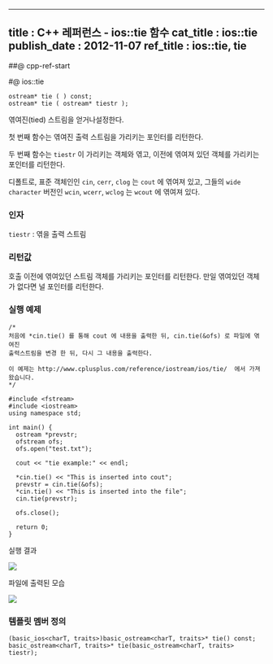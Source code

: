 ----------------
title : C++ 레퍼런스 - ios::tie 함수
cat_title :  ios::tie
publish_date : 2012-11-07
ref_title  : ios::tie, tie
--------------

##@ cpp-ref-start

#@ ios::tie


```info-format
ostream* tie ( ) const;
ostream* tie ( ostream* tiestr );
```



엮여진(tied) 스트림을 얻거나설정한다.

첫 번째 함수는 엮여진 출력 스트림을 가리키는 포인터를 리턴한다.

두 번째 함수는 `tiestr` 이 가리키는 객체와 엮고, 이전에 엮여져 있던 객체를 가리키는 포인터를 리턴한다.

디폴트로, 표준 객체인인 `cin`, `cerr`, `clog` 는 `cout` 에 엮여져 있고, 그들의 `wide character` 버전인 `wcin`, `wcerr`, `wclog` 는 `wcout` 에 엮여져 있다.



###  인자


`tiestr` : 엮을 출력 스트림

###  리턴값


호출 이전에 엮여있던 스트림 객체를 가리키는 포인터를 리턴한다. 만일 엮여있던 객체가 없다면 널 포인터를 리턴한다.



###  실행 예제




```cpp-formatted
/*
처음에 *cin.tie() 를 통해 cout 에 내용을 출력한 뒤, cin.tie(&ofs) 로 파일에 엮여진
출력스트림을 변경 한 뒤, 다시 그 내용을 출력한다.

이 예제는 http://www.cplusplus.com/reference/iostream/ios/tie/  에서 가져왔습니다.
*/

#include <fstream>
#include <iostream>
using namespace std;

int main() {
  ostream *prevstr;
  ofstream ofs;
  ofs.open("test.txt");

  cout << "tie example:" << endl;

  *cin.tie() << "This is inserted into cout";
  prevstr = cin.tie(&ofs);
  *cin.tie() << "This is inserted into the file";
  cin.tie(prevstr);

  ofs.close();

  return 0;
}
```



실행 결과



![](http://img1.daumcdn.net/thumb/R1920x0/?fname=http%3A%2F%2Fcfile6.uf.tistory.com%2Fimage%2F155C9141509A42E43CB76F)



파일에 출력된 모습


![](http://img1.daumcdn.net/thumb/R1920x0/?fname=http%3A%2F%2Fcfile5.uf.tistory.com%2Fimage%2F0160DD43509A432F0179D7)




###  템플릿 멤버 정의


```cpp-formatted
(basic_ios<charT, traits>)basic_ostream<charT, traits>* tie() const;
basic_ostream<charT, traits>* tie(basic_ostream<charT, traits> tiestr);
```